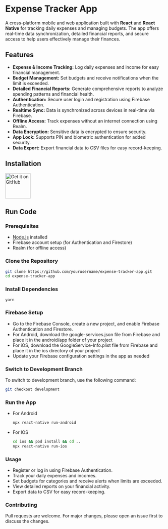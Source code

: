 # Expense Tracker App

A cross-platform mobile and web application built with **React** and **React Native** for tracking daily expenses and managing budgets. The app offers real-time data synchronization, detailed financial reports, and secure access to help users effectively manage their finances.

## Features

- **Expense & Income Tracking:** Log daily expenses and income for easy financial management.
- **Budget Management:** Set budgets and receive notifications when the limit is exceeded.
- **Detailed Financial Reports:** Generate comprehensive reports to analyze spending patterns and financial health.
- **Authentication:** Secure user login and registration using Firebase Authentication.
- **Realtime Sync:** Data is synchronized across devices in real-time via Firebase.
- **Offline Access:** Track expenses without an internet connection using Realm.
- **Data Encryption:** Sensitive data is encrypted to ensure security.
- **App Lock:** Supports PIN and biometric authentication for added security.
- **Data Export:** Export financial data to CSV files for easy record-keeping.

## Installation

[<img src="https://github.com/machiav3lli/oandbackupx/blob/034b226cea5c1b30eb4f6a6f313e4dadcbb0ece4/badge_github.png"
    alt="Get it on GitHub"
    height="80">](https://github.com/SonicWarrior1/montraExpenseTracker/releases/tag/v1.0.0)

## Run Code

### Prerequisites
- [Node.js](https://nodejs.org/en/) installed
- Firebase account setup (for Authentication and Firestore)
- Realm (for offline access)

### Clone the Repository
```bash
git clone https://github.com/yourusername/expense-tracker-app.git
cd expense-tracker-app
```

### Install Dependencies
```bash
yarn
```

### Firebase Setup
- Go to the Firebase Console, create a new project, and enable Firebase Authentication and Firestore.
- For Android, download the google-services.json file from Firebase and place it in the android/app folder of your project
- For iOS, download the GoogleService-Info.plist file from Firebase and place it in the ios directory of your project
- Update your Firebase configuration settings in the app as needed

### Switch to Development Branch
To switch to development branch, use the following command:

```bash
git checkout development
```

### Run the App
- For Android
  
     ```bash
     npx react-native run-android
     ```

- For IOS
  
     ```bash
     cd ios && pod install && cd ..
     npx react-native run-ios
     ```

### Usage
- Register or log in using Firebase Authentication.
- Track your daily expenses and incomes.
- Set budgets for categories and receive alerts when limits are exceeded.
- View detailed reports on your financial activity.
- Export data to CSV for easy record-keeping.

### Contributing
Pull requests are welcome. For major changes, please open an issue first to discuss the changes.
